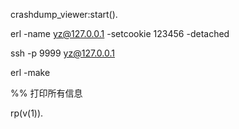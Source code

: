crashdump_viewer:start().

erl -name yz@127.0.0.1 -setcookie 123456 -detached

ssh -p 9999 yz@127.0.0.1

erl -make



%% 打印所有信息

rp(v(1)).